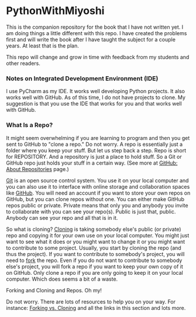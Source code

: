 # PythonWithMiyoshi
This is the companion repository for the book that I have not written yet.  I am doing things a little different with this repo.  I have created the problems first and will write the book after I have taught the subject for a couple years.  At least that is the plan.

This repo will change and grow in time with feedback from my students and other readers.

### Notes on Integrated Development Environment (IDE)
I use PyCharm as my IDE.  It works well developing Python projects.  It also works well with GitHub.  As of this time, I do not have projects to clone.  My suggestion is that you use the IDE that works for you and that works well with GitHub.

### What Is a Repo?

It might seem overwhelming if you are learning to program and then you get sent to GitHub to "clone a repo."  Do not worry.  A repo is essentially just a folder where you keep your stuff.  But let us step back a step.  Repo is short for REPOSITORY.  And a repository is just a place to hold stuff.  So a Git or GitHub repo just holds your stuff in a certain way.  (See more at [GitHub: About Repositories](https://help.github.com/en/github/creating-cloning-and-archiving-repositories/about-repositories) page.)

[Git](https://en.wikipedia.org/wiki/Git) is an open source control system.  You use it on your local computer and you can also use it to interface with online storage and collaboration spaces like [GitHub](https://GitHub.com/about).  You will need an account if you want to store your own repos on GitHub, but you can clone repos without one.  You can either make GitHub repos public or private.  Private means that only you and anybody you invite to collaborate with you can see your repo(s).  Public is just that, public.  Anybody can see your repo and all that is in it.

So what is cloning?  [Cloning](https://help.github.com/en/github/creating-cloning-and-archiving-repositories/cloning-a-repository) is taking somebody else's public (or private) repo and copying it for your own use on your local computer.  You might just want to see what it does or you might want to change it or you might want to contribute to some project.  Usually, you start by cloning the repo (and thus the project).  If you want to contribute to somebody's project, you will need to [fork](https://help.github.com/en/github/getting-started-with-github/fork-a-repo) the repo.  Even if you do not want to contribute to somebody else's project, you will fork a repo if you want to keep your own copy of it on GitHub.  Only clone a repo if you are only going to keep it on your local computer.  Which does seems a bit of a waste.

Forking and Cloning and Repos.  Oh my!

Do not worry.  There are lots of resources to help you on your way.  For instance: [Forking vs. Cloning](https://github.community/t5/Support-Protips/The-difference-between-forking-and-cloning-a-repository/ba-p/1372#) and all the links in this section and lots more.
